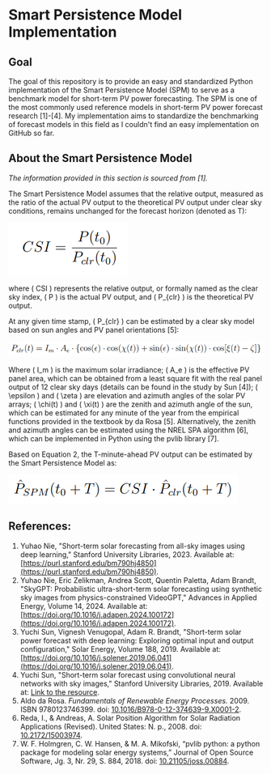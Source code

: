 # Smart Persistence Model Implementation

## Goal
The goal of this repository is to provide an easy and standardized Python implementation of the Smart Persistence Model (SPM) to serve as a benchmark model for short-term PV power forecasting. The SPM is one of the most commonly used reference models in short-term PV power forecast research [1]-[4]. My implementation aims to standardize the benchmarking of forecast models in this field as I couldn't find an easy implementation on GitHub so far.

## About the Smart Persistence Model
*The information provided in this section is sourced from [1].*

The Smart Persistence Model assumes that the relative output, measured as the ratio of the actual PV output to the theoretical PV output under clear sky conditions, remains unchanged for the forecast horizon (denoted as T):

![Clear Sky Index](images/CSI.PNG)

where \( CSI \) represents the relative output, or formally named as the clear sky index, \( P \) is the actual PV output, and \( P_{clr} \) is the theoretical PV output.

At any given time stamp, \( P_{clr} \) can be estimated by a clear sky model based on sun angles and PV panel orientations [5]:

![P_clr](images/P_ctl.PNG)

Where \( I_m \) is the maximum solar irradiance; \( A_e \) is the effective PV panel area, which can be obtained from a least square fit with the real panel output of 12 clear sky days (details can be found in the study by Sun [4]); \( \epsilon \) and \( \zeta \) are elevation and azimuth angles of the solar PV arrays; \( \chi(t) \) and \( \xi(t) \) are the zenith and azimuth angle of the sun, which can be estimated for any minute of the year from the empirical functions provided in the textbook by da Rosa [5]. Alternatively, the zenith and azimuth angles can be estimated using the NREL SPA algorithm [6], which can be implemented in Python using the pvlib library [7].

Based on Equation 2, the T-minute-ahead PV output can be estimated by the Smart Persistence Model as:

![SPM Prediction](images/SPM_pred.PNG)


## References:
1. Yuhao Nie, "Short-term solar forecasting from all-sky images using deep learning," Stanford University Libraries, 2023. Available at: [https://purl.stanford.edu/bm790hj4850](https://purl.stanford.edu/bm790hj4850).
2. Yuhao Nie, Eric Zelikman, Andrea Scott, Quentin Paletta, Adam Brandt, "SkyGPT: Probabilistic ultra-short-term solar forecasting using synthetic sky images from physics-constrained VideoGPT," Advances in Applied Energy, Volume 14, 2024. Available at: [https://doi.org/10.1016/j.adapen.2024.100172](https://doi.org/10.1016/j.adapen.2024.100172).
3. Yuchi Sun, Vignesh Venugopal, Adam R. Brandt, "Short-term solar power forecast with deep learning: Exploring optimal input and output configuration," Solar Energy, Volume 188, 2019. Available at: [https://doi.org/10.1016/j.solener.2019.06.041](https://doi.org/10.1016/j.solener.2019.06.041).
4. Yuchi Sun, "Short-term solar forecast using convolutional neural networks with sky images," Stanford University Libraries, 2019. Available at: [Link to the resource](https://purl.stanford.edu/fm704js1179).
5. Aldo da Rosa. *Fundamentals of Renewable Energy Processes.* 2009. ISBN 9780123746399. doi: [10.1016/B978-0-12-374639-9.X0001-2](https://doi.org/10.1016/B978-0-12-374639-9.X0001-2).
6. Reda, I., & Andreas, A. Solar Position Algorithm for Solar Radiation Applications (Revised). United States: N. p., 2008. doi: [10.2172/15003974](https://doi.org/10.2172/15003974).
7. W. F. Holmgren, C. W. Hansen, & M. A. Mikofski, “pvlib python: a python package for modeling solar energy systems,” Journal of Open Source Software, Jg. 3, Nr. 29, S. 884, 2018. doi: [10.21105/joss.00884](https://doi.org/10.21105/joss.00884).

